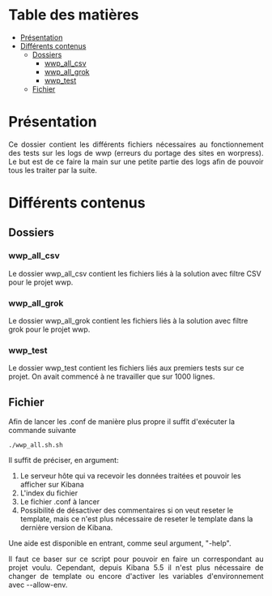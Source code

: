 # Table des matières

- [Présentation](#présentation)
- [Différents contenus](#différents-contenus)
  * [Dossiers](#dossiers)
    + [wwp_all_csv](#wwp_all_csv)
    + [wwp_all_grok](#wwp_all_grok)
    + [wwp_test](#wwp_test)
  * [Fichier](#fichier)

# Présentation

<p align="justify">Ce dossier contient les différents fichiers nécessaires au fonctionnement des tests sur les logs de wwp
(erreurs du portage des sites en worpress). Le but est de ce faire la main sur une petite partie des logs afin de pouvoir
tous les traiter par la suite.</p>

# Différents contenus

## Dossiers

### wwp_all_csv

Le dossier wwp_all_csv contient les fichiers liés à la solution avec filtre CSV pour le projet wwp.

### wwp_all_grok

Le dossier wwp_all_grok contient les fichiers liés à la solution avec filtre grok pour le projet wwp.

### wwp_test

Le dossier wwp_test contient les fichiers liés aux premiers tests sur ce projet. On avait commencé à ne travailler que sur
1000 lignes.

## Fichier

Afin de lancer les .conf de manière plus propre il suffit d'exécuter la commande suivante
```
./wwp_all.sh.sh
```

Il suffit de préciser, en argument:
1. Le serveur hôte qui va recevoir les données traitées et pouvoir les afficher sur Kibana
1. L'index du fichier
1. Le fichier .conf à lancer
1. Possibilité de désactiver des commentaires si on veut reseter le template, mais ce n'est plus nécessaire de reseter le template dans la dernière version de Kibana.

Une aide est disponible en entrant, comme seul argument, "-help".

<p align="justify">
Il faut ce baser sur ce script pour pouvoir en faire un correspondant au projet voulu. Cependant, depuis Kibana 5.5 il n'est plus nécessaire de changer de template ou encore d'activer les variables d'environnement avec --allow-env.
</p>

